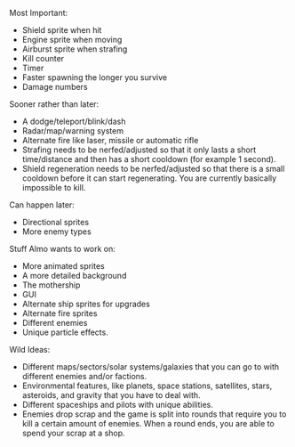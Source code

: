 Most Important:
- Shield sprite when hit
- Engine sprite when moving
- Airburst sprite when strafing
- Kill counter
- Timer
- Faster spawning the longer you survive
- Damage numbers

Sooner rather than later:
- A dodge/teleport/blink/dash
- Radar/map/warning system
- Alternate fire like laser, missile or automatic rifle
- Strafing needs to be nerfed/adjusted so that it only lasts a short time/distance and then has a short cooldown (for example 1 second).
- Shield regeneration needs to be nerfed/adjusted so that there is a small cooldown before it can start regenerating. You are currently basically impossible to kill. 

Can happen later:
- Directional sprites
- More enemy types

Stuff Almo wants to work on:
- More animated sprites
- A more detailed background
- The mothership
- GUI
- Alternate ship sprites for upgrades
- Alternate fire sprites
- Different enemies
- Unique particle effects. 

Wild Ideas:
- Different maps/sectors/solar systems/galaxies that you can go to with different enemies and/or factions.
- Environmental features, like planets, space stations, satellites, stars, asteroids, and gravity that you have to deal with. 
- Different spaceships and pilots with unique abilities. 
- Enemies drop scrap and the game is split into rounds that require you to kill a certain amount of enemies. When a round ends, you are able to spend your scrap at a shop. 
